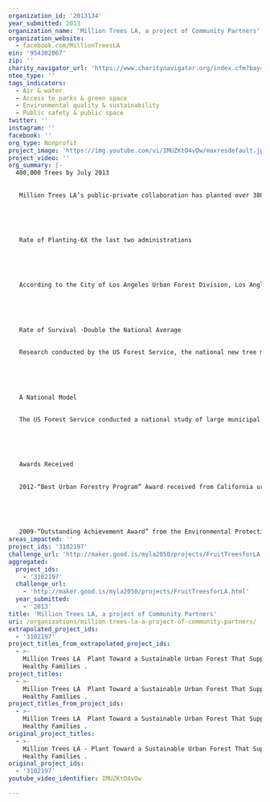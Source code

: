 ```yaml
---
organization_id: '2013134'
year_submitted: 2013
organization_name: 'Million Trees LA, a project of Community Partners'
organization_website:
  - facebook.com/MillionTreesLA
ein: '954302067'
zip: ''
charity_navigator_url: 'https://www.charitynavigator.org/index.cfm?bay=search.profile&ein=954302067'
ntee_type: ''
tags_indicators:
  - Air & water
  - Access to parks & green space
  - Environmental quality & sustainability
  - Public safety & public space
twitter: ''
instagram: ''
facebook: ''
org_type: Nonprofit
project_image: 'https://img.youtube.com/vi/IMUZKtO4vOw/maxresdefault.jpg'
project_video: ''
org_summary: |-
  400,000 Trees by July 2013
   
   
   Million Trees LA’s public-private collaboration has planted over 380,000 trees and is on track to plant 400,000 trees by July 2013. 
   
   
   
   
   
   Rate of Planting-6X the last two administrations
   
   
   
   
   
   According to the City of Los Angeles Urban Forest Division, Los Angles (including the City, NGOs and developers) planted an average of 10,000 trees annually during the previous two administrations. With limited resources and no direct funding from the City’s General Fund, MTLA has increased the annual tree planting six-fold (average 60,000/year).
   
   
   
   
   
   Rate of Survival -Double the National Average
   
   
   Research conducted by the US Forest Service, the national new tree mortality rate is between 10% and 12%. MTLA’s mortality rate is half the national average at 4% and 5%. 
   
   
   
   
   
   A National Model
   
   
   The US Forest Service conducted a national study of large municipal tree planting programs in 2010/11 and found Million Trees LA to be a top model. 
   
   
   
   
   
   Awards Received
   
   
   2012-“Best Urban Forestry Program” Award received from California urban Council
   
   
   
   
   
   2009-“Outstanding Achievement Award” from the Environmental Protection Agency.
areas_impacted: ''
project_ids: '3102197'
challenge_url: 'http://maker.good.is/myla2050/projects/FruitTreesforLA.html'
aggregated:
  project_ids:
    - '3102197'
  challenge_url:
    - 'http://maker.good.is/myla2050/projects/FruitTreesforLA.html'
  year_submitted:
    - '2013'
title: 'Million Trees LA, a project of Community Partners'
uri: /organizations/million-trees-la-a-project-of-community-partners/
extrapolated_project_ids:
  - '3102197'
project_titles_from_extrapolated_project_ids:
  - >-
    Million Trees LA  Plant Toward a Sustainable Urban Forest That Supports
    Healthy Families .
project_titles:
  - >-
    Million Trees LA  Plant Toward a Sustainable Urban Forest That Supports
    Healthy Families .
project_titles_from_project_ids:
  - >-
    Million Trees LA  Plant Toward a Sustainable Urban Forest That Supports
    Healthy Families .
original_project_titles:
  - >-
    Million Trees LA - Plant Toward a Sustainable Urban Forest That Supports
    Healthy Families .
original_project_ids:
  - '3102197'
youtube_video_identifier: IMUZKtO4vOw

---
```

